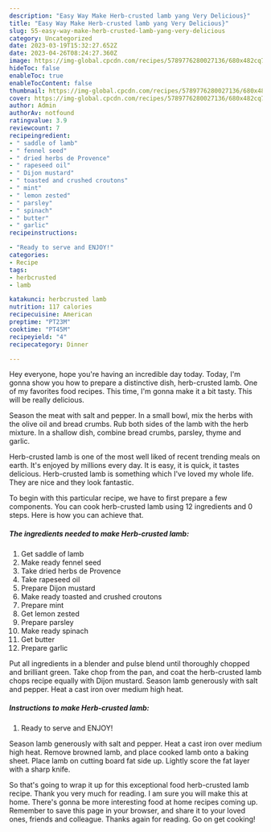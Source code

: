 ```yaml
---
description: "Easy Way Make Herb-crusted lamb yang Very Delicious}"
title: "Easy Way Make Herb-crusted lamb yang Very Delicious}"
slug: 55-easy-way-make-herb-crusted-lamb-yang-very-delicious
category: Uncategorized
date: 2023-03-19T15:32:27.652Z
date: 2023-04-26T08:24:27.360Z
image: https://img-global.cpcdn.com/recipes/5789776280027136/680x482cq70/herb-crusted-lamb-recipe-main-photo.jpg
hideToc: false
enableToc: true
enableTocContent: false
thumbnail: https://img-global.cpcdn.com/recipes/5789776280027136/680x482cq70/herb-crusted-lamb-recipe-main-photo.jpg
cover: https://img-global.cpcdn.com/recipes/5789776280027136/680x482cq70/herb-crusted-lamb-recipe-main-photo.jpg
author: Admin
authorAv: notfound
ratingvalue: 3.9
reviewcount: 7
recipeingredient:
- " saddle of lamb"
- " fennel seed"
- " dried herbs de Provence"
- " rapeseed oil"
- " Dijon mustard"
- " toasted and crushed croutons"
- " mint"
- " lemon zested"
- " parsley"
- " spinach"
- " butter"
- " garlic"
recipeinstructions:

- "Ready to serve and ENJOY!"
categories:
- Recipe
tags:
- herbcrusted
- lamb

katakunci: herbcrusted lamb 
nutrition: 117 calories
recipecuisine: American
preptime: "PT23M"
cooktime: "PT45M"
recipeyield: "4"
recipecategory: Dinner

---
```



Hey everyone, hope you're having an incredible day today. Today, I'm gonna show you how to prepare a distinctive dish, herb-crusted lamb. One of my favorites food recipes. This time, I'm gonna make it a bit tasty. This will be really delicious.

Season the meat with salt and pepper. In a small bowl, mix the herbs with the olive oil and bread crumbs. Rub both sides of the lamb with the herb mixture. In a shallow dish, combine bread crumbs, parsley, thyme and garlic.

Herb-crusted lamb is one of the most well liked of recent trending meals on earth. It's enjoyed by millions every day. It is easy, it is quick, it tastes delicious. Herb-crusted lamb is something which I've loved my whole life. They are nice and they look fantastic.


To begin with this particular recipe, we have to first prepare a few components. You can cook herb-crusted lamb using 12 ingredients and 0 steps. Here is how you can achieve that.

<!--inarticleads1-->

##### The ingredients needed to make Herb-crusted lamb:

1. Get  saddle of lamb
1. Make ready  fennel seed
1. Take  dried herbs de Provence
1. Take  rapeseed oil
1. Prepare  Dijon mustard
1. Make ready  toasted and crushed croutons
1. Prepare  mint
1. Get  lemon zested
1. Prepare  parsley
1. Make ready  spinach
1. Get  butter
1. Prepare  garlic


Put all ingredients in a blender and pulse blend until thoroughly chopped and brilliant green. Take chop from the pan, and coat the herb-crusted lamb chops recipe equally with Dijon mustard. Season lamb generously with salt and pepper. Heat a cast iron over medium high heat. 

<!--inarticleads2-->

##### Instructions to make Herb-crusted lamb:


1. Ready to serve and ENJOY!

Season lamb generously with salt and pepper. Heat a cast iron over medium high heat. Remove browned lamb, and place cooked lamb onto a baking sheet. Place lamb on cutting board fat side up. Lightly score the fat layer with a sharp knife. 

So that's going to wrap it up for this exceptional food herb-crusted lamb recipe. Thank you very much for reading. I am sure you will make this at home. There's gonna be more interesting food at home recipes coming up. Remember to save this page in your browser, and share it to your loved ones, friends and colleague. Thanks again for reading. Go on get cooking!
